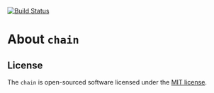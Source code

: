 [![Build Status](https://travis-ci.org/kiberzauras/chain.svg?branch=master)](https://travis-ci.org/kiberzauras/chain)

# About `chain`

## License

The `chain` is open-sourced software licensed under the [MIT license](https://opensource.org/licenses/MIT).
